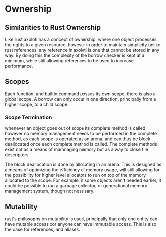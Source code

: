 # Ownership

## Similarities to Rust Ownership
Like rust axolotl has a concept of ownership, where one object processes the rights to a given resource, however in order to maintain simplicity unlike rust references, any reference in axolotl is one that cannot be stored in any way. By doing this the complexity of the borrow checker is kept at a minimum, while still allowing references to be used to increase performance. 

## Scopes
Each function, and builtin command posses its own scope, there is also a global scope. A borrow can only occur  in one direction, principally from a higher scope, to a child scope. 

### Scope Termination
whenever an object goes out of scope its complete method is called, however no memory management needs to be performed in the complete method, as each scope is operated as an arena, and can thus be block deallocated once each complete method is called. The complete methods exist not as a means of mamnaging memory but as a way to close file descriptors.

The block deallocation is done by allocating in an arena. This is designed as a means of optimizing the efficiency of memory usage, will still allowing for the possibility for higher level allocators to run on top of the memory allocated to the scope. For example, if some objects aren't needed earlier, it could be possible to run a garbage collector, or generational memory management system, though not nessisary.

## Mutability

rust's philosophy on mutability is used, principally that only one entity can have mutable access xor anyone can have immutable access. This is also the case for references, and aliases.